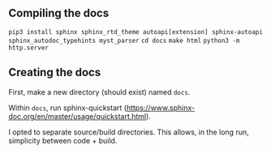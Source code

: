 ## Compiling the docs
`pip3 install sphinx sphinx_rtd_theme autoapi[extension] sphinx-autoapi sphinx_autodoc_typehints myst_parser`
`cd docs`
`make html`
`python3 -m http.server`


## Creating the docs
First, make a new directory (should exist) named `docs`.

Within `docs`, run sphinx-quickstart (https://www.sphinx-doc.org/en/master/usage/quickstart.html).

I opted to separate source/build directories. This allows, in the long run, simplicity between code + build.